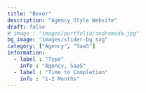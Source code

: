 ```yaml
---
title: "Bexer"
description: "Agency Style Website"
draft: false
# image : "images/portfolio/andromeda.jpg"
bg_image: "images/slider-bg.svg"
category: ["Agency", "SaaS"]
information:
  - label : "Type"
    info : "Agency, SaaS"
  - label : "Time to Completion"
    info : "1-2 Months"
---
```


<!-- ## Title

  Further Description:
Lorem ipsum dolor sit amet, consectetur adipisicing elit. Quas officiis cumque, harum dicta necessitatibus
reprehenderit, delectus molestiae, impedit alias adipisci distinctio voluptas. Tempora modi amet voluptate
at provident soluta consequatur. -->
